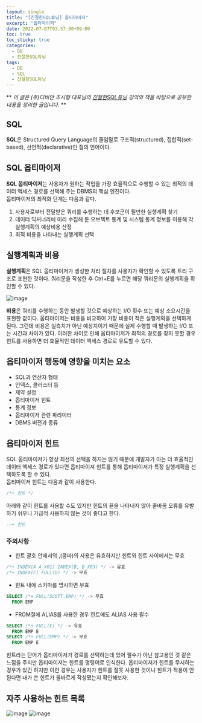 ```yaml
---
layout: single
title: "[친절한SQL튜닝] 옵티마이저"
excerpt: "옵티마이저"
date: 2022-07-07T03:57:00+09:00
toc: true
toc_sticky: true
categories:
  - DB 
  - 친절한SQL튜닝
tags:
  - DB
  - SQL
  - 친절한SQL튜닝
---
```

** 
*이 글은 (주)디비안 조시형 대표님의 [친절한SQL튜닝](http://www.kyobobook.co.kr/product/detailViewKor.laf?ejkGb=KOR&mallGb=KOR&barcode=9791196395704) 강의와 책을 바탕으로 공부한 내용을 정리한 글입니다.*
**

## SQL
**SQL**은 Structured Query Language의 줄임말로 구조적(structured), 집합적(set-based), 선언적(declarative)인 질의 언어이다.

## SQL 옵티마이저
**SQL 옵티마이저**는 사용자가 원하는 작업을 가장 효율적으로 수행할 수 있는 최적의 데이터 액세스 경로를 선택해 주는 DBMS의 핵심 엔진이다.<br>
옵티마이저의 최적화 단계는 다음과 같다.<br>
1. 사용자로부터 전달받은 쿼리를 수행하는 데 후보군이 될만한 실행계획 찾기
2. 데이터 딕셔너리에 미리 수집해 둔 오브젝트 통계 및 시스템 통계 정보를 이용해 각 실행계획의 예상비용 산정
3. 최적 비용을 나타내는 실행계획 선택

## 실행계획과 비용
**실행계획**은 SQL 옵티마이저가 생성한 처리 절차를 사용자가 확인할 수 있도록 트리 구조로 표현한 것이다. 쿼리문을 작성한 후 Ctrl+E를 누르면 해당 쿼리문의 실행계획을 확인할 수 있다.

![image](https://user-images.githubusercontent.com/60471550/177612488-61a30889-547a-4922-9a21-164008f04d7e.png)

**비용**은 쿼리를 수행하는 동안 발생할 것으로 예상하는 I/O 횟수 또는 예상 소요시간을 표현한 값이다. 옵티마이저는 비용을 비교하여 가장 비용이 적은 실행계획을 선택하게 된다. 그런데 비용은 실측치가 아닌 예상치이기 때문에 실제 수행할 때 발생하는 I/O 또는 시간과 차이가 있다. 이러한 차이로 인해 옵티마이저가 최적의 경로를 찾지 못할 경우 힌트를 사용하면 더 효율적인 데이터 액세스 경로로 유도할 수 있다.

## 옵티마이저 행동에 영향을 미치는 요소
- SQL과 연산자 형태
- 인덱스, 클러스터 등
- 제약 설정
- 옵티마이저 힌트
- 통계 정보
- 옵티마이저 관련 파라미터
- DBMS 버전과 종류

## 옵티마이저 힌트
SQL 옵티마이저가 항상 최선의 선택을 하지는 않기 때문에 개발자가 아는 더 효율적인 데이터 액세스 경로가 있다면 옵티마이저 힌트를 통해 옵티마이저가 특정 실행계획을 선택하도록 할 수 있다.<br> 옵티마이저 힌트는 다음과 같이 사용한다.
```sql
/*+ 힌트 */ 
```
아래와 같이 힌트를 사용할 수도 있지만 힌트의 끝을 나타내지 않아 줄바꿈 오류를 유발하기 쉬우니 가급적 사용하지 않는 것이 좋다고 한다.
```sql
--+ 힌트
```
### 주의사항
- 힌트 괄호 안에서의 ,(콤마)의 사용은 유효하지만 힌트와 힌트 사이에서는 무효
```sql
/*+ INDEX(A A_X01) INDEX(B, B_X03) */ -> 유효
/*+ INDEX(C) FULL(D) */ -> 무효
```
- 힌트 내에 스키마를 명시하면 무효
```sql
SELECT /*+ FULL(SCOTT.EMP) */ -> 무효
  FROM EMP
```
- FROM절에 ALIAS를 사용한 경우 힌트에도 ALIAS 사용 필수
```sql
SELECT /*+ FULL(E) */ -> 유효
  FROM EMP E
SELECT /*+ FULL(EMP) */ -> 무효
  FROM EMP E
```

힌트라는 단어가 옵티마이저가 경로를 선택하는데 있어 필수가 아닌 참고용인 것 같은 느낌을 주지만 옵티마이저는 힌트를 명령어로 인식한다. 옵티마이저가 힌트를 무시하는 경우가 있긴 하지만 이런 경우는 사용자가 힌트를 잘못 사용한 것이니 힌트가 적용이 안된다면 내가 쓴 힌트가 올바르게 작성됐는지 확인해보자.

## 자주 사용하는 힌트 목록
![image](https://user-images.githubusercontent.com/60471550/177622341-a5b24270-7a59-4ddc-bfa9-b9ad484cae1b.png)
![image](https://user-images.githubusercontent.com/60471550/177622371-58ef3495-b7c9-4b72-8a52-5942aaabd93c.png)